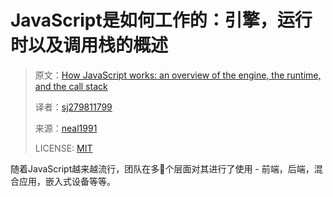 # JavaScript是如何工作的：引擎，运行时以及调用栈的概述

> 原文：[How JavaScript works: an overview of the engine, the runtime, and the call stack](https://blog.sessionstack.com/how-does-javascript-actually-work-part-1-b0bacc073cf)
>
> 译者：[sj279811799](https://github.com/sj279811799)
>
> 来源：[neal1991](https://github.com/neal1991)
>
> LICENSE: [MIT](https://opensource.org/licenses/MIT)

随着JavaScript越来越流行，团队在多个层面对其进行了使用 - 前端，后端，混合应用，嵌入式设备等等。

